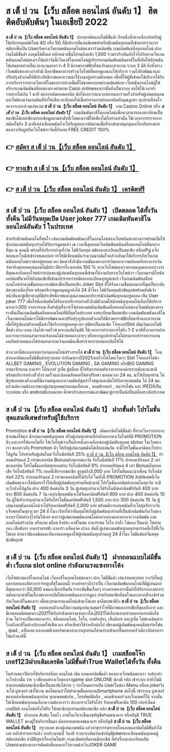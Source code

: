 # ส เต็ ป วน【เว็บ สล็อต ออนไลน์ อันดับ 1】  ฮิตติดอับดับต้นๆ ในเอเชียปี 2022

**ส เต็ ป วน【เว็บ สล็อต ออนไลน์ อันดับ 1】** ฝากเครดิตแบบไม่มีขั้นต่ำ  อีกหนึ่งสิ่งทางเลือกสำหรับผู้ใช้บริการยุคสมัยใหม่ 4G หรือ 5G ที่มีบริการที่แสนพิเศษสำหรับนักพนันทุกคนที่เข้ามาทำรายการสมัครเพื่อเปิด Userกับทางเว็บเกมพนันออนไลน์ของเราร่วมเดิมพัน เกมเดิมพันสล็อตออนไลน์ ฝากเงินไม่มีขั้นต่ำ ลงทุนได้ตั้งแต่ หลักหน่วยขึ้นไปจนถึงหลัก 1,000 ร่วมร่าเริงบันเทิงใจไปกับทางเว็บเกมพนันออนไลน์ของเราได้แล้ววันนี้เว็บคาสิโนออนไลน์ผู้บริการเกมเดิมพันพนันคาสิโนที่เปิดให้นักพนันได้เล่นมาอย่างเป็นเวลานานมากกว่า 4 ปี มีภาพกราฟฟิกที่สมจริงและสวยงาม ระบบ 3 มิติ
อีกทั้งทางเว็บพนันของทางเรายังมี มืออาชีพของการสร้างเว็บไซต์ที่คอยดูแลและให้บริการ  รวมไปถึงพัฒนาและปรับปรุงตัวเกมให้มีประสิทธิภาพและความน่าใช้งานอยู่อย่างสม่ำเสมอ เพื่อที่ให้ผู้ที่เข้ามาใช้บริการได้รับการบริการจากทางเว็บคาสิโนของเราอย่างเต็มที่ไม่ขาดตกบกพร่องแม้แต่น้อย เว็บพนันออนไลน์ผู้ให้บริการเกมเดิมพันสล็อตของทางค่ายเกม Casio onlineของเรานั้นยังเป็นระบบ ออโต้ใช้เวลาทำรายการไม่เกิน 1 นาที ต่อการเติมยอดเครดิต นับได้เลยว่าสะดวกสบายและรวดเร็วสำหรับผู้เล่นแน่นอนและไม่ต้องแจ้งแอดมินที่ทำให้เสียเวลาอีกต่อไปเมื่อทำรายการฝากเครดิตกับคุณลูกค้า
ทุกท่านที่สนใจอยากจะลองร่วมเล่นเกม **ส เต็ ป วน【เว็บ สล็อต ออนไลน์ อันดับ 1】** เกม Casino Online หรือ ***ส เต็ ป วน【เว็บ สล็อต ออนไลน์ อันดับ 1】*** เกมเดิมพันคาสิโนออนไลน์เพื่อนๆสามารถลงทะเบียนเป็นสมาชิกได้เลยเพียงกรอกข้อมูลตามลำดับที่เว็บของเรามีให้เพียงไม่กี่อย่างเท่านั้น ใช้เวลาการทำรายการสมัครไม่ถึง 3 นาทีเหล่าเซียนพนันก็จะได้รับยูสและรหัสผ่านเพื่อที่จะเข้ามาสนุกสุดเหวี่ยงกับทางค่ายของเราเปิดยูสกับเว็บไซต์เราวันนี้รับเลย FREE CREDIT 100%

## 👉 [สมัคร ส เต็ ป วน【เว็บ สล็อต ออนไลน์ อันดับ 1】](https://archa888.com/)
## 👉 [ทางเข้า ส เต็ ป วน【เว็บ สล็อต ออนไลน์ อันดับ 1】](https://archa888.com/)
## 👉 [ส เต็ ป วน【เว็บ สล็อต ออนไลน์ อันดับ 1】 เครดิตฟรี](https://archa888.com/)

## ส เต็ ป วน【เว็บ สล็อต ออนไลน์ อันดับ 1】 เปิดตลอด ได้ทั้งวัน ทั้งคืน ไม่มีวันหยุดเปิด User joker 777 เกมเดิมพันคาสิโนออนไลน์อันดับ 1 ในประเทศ

สำหรับนักพนันคนใดที่สนใจ เล่นเกมเดิมพันพนันคาสิโนออนไลน์ของเว็บพนันของทางเราพร้อมเปิดให้นักเล่นเกมพนันทุกท่านได้รับการดูแลแล้ว ณ เวลานี้สุดยอดเว็บเดิมพันพนันสล็อตออนไลน์ที่มาแรงที่สุด ณ ตอนนี้ พร้อมให้บริการท่านทั้งวัน ไม่มีวันหยุด สมัครลงทะเบียนเป็นสมาชิก สล็อตPg แจ็กพอตและโบนัสเข้าง่ายแตกบ่อย ทำให้มีเซียนพนันจำนวนมากติดใจแล้วกลับมาใช้บริการกับเว็บเกมพนันออนไลน์เราต่ออยู่ตลอดเวลา มิหนำซ้ำยังมีความมั่นคงทางการเงินและความปลอดภัยทางการเงินจ่ายจริงทุกยอดแน่นอนไม่มีประวัติการโกงเครดิต 100 % ทางเว็บไซต์ของเราครอบคลุมและครบวงจรที่สุดและยังตอบโจทย์การเล่นของผู้เล่นพนันทุกคนที่เข้ามาใช้งานกับทางเว็บไซต์เรา
เว็บเกมเรามีโบนัสเครดิตฟรีแจกให้กับสมาชิกที่เข้ามาทำรายการสมัครลงทะเบียนทุกยูสเซอร์ เว็บเกมเดิมพันสล็อตออนไลน์ทำตามขั้นตอนการสมัครเพื่อเป็นสมาชิก Joker Slot ที่ได้รับความชื่นชอบมากที่สุดเป็นระดับต้นๆของเมืองไทย พร้อมบริการดูแลคุณลูกค้าได้ 24 ชั่วโมง ไม่มีวันหยุดนักขัตฤกษ์พร้อมยังมีเจ้าหน้าที่และผู้เชี่ยวชาญที่มีประสิทธิภาพและคุณภาพคอยบริการนักเดิมพันทุกคนอยู่ตลอด เปิด User joker 777 เพื่อให้นักเดิมพันได้รับการบริการอย่างทั่วถึงมีตัวเกมให้นักพนันทุกคนได้เลือกใช้บริการมากกว่า300 รายการเกม
สิ่งสำคัญที่จะทำให้ค่ายเกมพนันเดิมพันสล็อตออนไลน์ของเว็บพนันของทางเรานั้นเป็นเกมเดิมพันสล็อตออนไลน์ที่ดีที่สุดในประเทศ ลงทะเบียนเป็นสมาชิก  เกมเดิมพันพนันคาสิโนเว็บเกมออนไลน์เราได้มีการพัฒนาและปรับปรุงรูปแบบตัวเกมให้มีภาพกราฟฟิกที่สมจริงและสวยงามเพื่อให้รูปแบบตัวเกมนั้นน่าใช้บริการอยู่ตลอดเวลา สมัครเป็นสมาชิก โจ๊กเกอร์Slot เติมเงินแบบไม่มีขั้นต่ำ ฝาก-ถอน เงินได้รวดเร็วด้วยระบบอัตโนมัติ ใช้เวลาการทำรายการไม่ถึง 1-2 นาทีทั้งรายการฝากและรายการถอนสามารถแจ้งถอนได้ด้วยตนเองง่ายๆ หรือหากลูกค้าท่านใดไม่สามารถทำรายการถอนเคดริตด้วยตนเองได้ท่านสามารถแจ้งแอดมินเพื่อทำรายการถอนเครดิตให้ได้

ช่วงเวลานี้ต้องบอกเลยว่าเกมออนไลน์สร้างรายได้ **ส เต็ ป วน【เว็บ สล็อต ออนไลน์ อันดับ 1】** โอนฝากเครดิตแบบไม่มีขั้นต่ำทรูวอเลท กำลังมาแรงปี2021เลยก็ว่าได้โดยเว็บเรา Slot โจ๊กเกอร์ได้นำ ALLBET GAMING , EVOLUTION GAMING , SA GAMING หรือBIG GAMING อาณาจักรเกม บาคาร่า โป๊กเกอร์ รูเล็ต ตู้สล็อต ที่ได้รับการยอมรับจากจากองค์กรระบดับนานาชาติ พร้อมบริการอย่างทั่วถึงรวดเร็วและปลอดภัยคอยให้คำปรึกษา ตลอดเวลา 24 ชม. มาให้กับทุกท่าน ได้มีรูปแบบของตัวเกมที่มีความสนุกและความมันส์สุดเร้าใจสนุกและมันไปกับการเล่นพนัน ได้ 24 ชม. แล้วแต่ความต้องการของผู้เล่นทุกคนผ่านบนแท็บเลต , คอมพิวเตอร์ , สมาร์ทโฟน และ iPEDที่เป็นระบบios หรือ androidแบบพกพา ศึกษาประสบการณ์และพัฒนาสู่การเป็นนักปั่นสล็อตระดับประเทศ

## ส เต็ ป วน【เว็บ สล็อต ออนไลน์ อันดับ 1】 ฝากขั้นต่ำ โปรโมชั่นสุดแสนพิเศษสำหรับผู้ใช้บริการ

 Promotion  **ส เต็ ป วน【เว็บ สล็อต ออนไลน์ อันดับ 1】** เติมเครดิตไม่มีขั้นต่ำ ที่ทางเว็บเราอยากจะนำเสนอให้แก่  นักเล่นเกมพนันทุกคน หรือผู้เล่นทุกท่านที่กำลังอยากหาเว็บไซต์ที่มี  PROMOTION ดีๆ และการให้แบบไม่กั๊ก ให้เว็บไซต์เราเป็นอีกหนึ่งทางเลือกของผู้เดิมพันทุกคน slotxo ในเว็บของเรา ขอกล่าวกับ Promotion ดีๆ ให้กับผู้เล่นเกมพนันได้เลือกเล่นกัน จะมีโปรโมชั่นเครดิตอะไรบ้างไปดูกัน
โปรสำหรับผู้เล่นใหม่ รับโบนัสทันที 25% [ส เต็ ป วน【เว็บ สล็อต ออนไลน์ อันดับ 1】](https://archa888.com/) ทำยอดเทิร์นแค่ 2 เท่าของเครดิต
Bonusฝากแรกของวัน รับโบนัสทันที 17% ทำยอดเทิร์นแค่ 2 เท่าของเครดิต
โปรโมชั่นเครดิตทุกยอดฝาก รับโบนัสทันที 9% ทำยอดเทิร์นแค่ 4 เท่า
Bonusคืนยอดเสีย รับโบนัสทันที 7% ยอดที่เสียจากสมาชิก สูงสุดถึง3,000 บาท
โปรโมชั่นแนะนำเพื่อน รับโบนัสทันที 22% ทำยอดเทิร์นแค่ 2 เท่าของเครดิตที่ได้รับไป
ในทั้งนี้ PROMOTION สิทธิพิเศษที่เว็บเดิมพันของเราได้คัดสรรไว้ให้เพื่อผู้เดิมพันทุกท่านที่หน้าตาดี โปรโมชั่นเครดิตฝากเล่นในทุกวัน จะมีอะไรบ้างไปดูกัน
ฝาก 400 ติดต่อกัน 3 วัน ผู้เล่นทุกท่านจะได้รับโบนัสเครดิตฟรีทันที 400 บาท
ฝาก 800 ติดต่อกัน 7 วัน เหล่าเซียนพนันจะได้รับเครดิตฟรีทันที 900 บาท
ฝาก 400 ติดต่อกัน 10 วัน ผู้ใช้บริการทุกท่านจะได้รับโปรโมชั่นเครดิตฟรีทันที 1,500 บาท
ฝาก 300 ติดต่อกัน 15 วัน ผู้เล่นเกมพนันออนไลน์จะได้รับเครดิตฟรีทันที 2,000 บาท
พร้อมมีการเล่นพนันที่จะได้ลุ้นรับรางวัลแจ็กพอตในทุกๆเวลา 24 ชั่วโมง เรียกได้ว่าคืนทุนให้กับผู้เดิมพันทุกท่านที่เป็นนักเดิมพันกับเว็บของทางเราได้อย่างจุใจกันไปเลย หากว่าผู้เล่นเกมพนันออนไลน์อยากลองและอยากจะวางเดิมพัน เกมออนไลน์สร้างเงิน หรือเกม สล็อต ยิงปลา คาสิโนสด บาคาร่าสด ไฮโล กำถั่ว ไพ่แคง ปั่นแปะ ไพ่สามกอง เสือมังกร บาคาร่าสายฟ้า บาคาร่า แบ็คแจ๊ค เก้าเก ดัมมี่ ผู้เล่นเกมพนันทุกคนสามารถคลิ๊กไปที่เว็บได้เลย ค่ายเรามีแอดมินและทีมงานคอยดูแลให้ผู้เล่นพนันทุกท่านอยู่ 24 ชั่วโมง ไม่มีแม้แต่วันหยุดนักขัตฤกษ์

## ส เต็ ป วน【เว็บ สล็อต ออนไลน์ อันดับ 1】 ฝากถอนแบบไม่มีขั้นต่ำ  เว็บเกม slot online กำลังมาแรงแซงทางโค้ง

เว็บไซต์เกมคาสิโนออนไลน์ เว็บคาสิโนออนไลน์ของเรา ฝาก ไม่มีขั้นต่ำ เล่นง่ายแตกบ่อย รางวัลใหญ่แตกบ่อยและอัตราการจ่ายสูงที่สุในตอนนี้ ทางค่ายเราถือว่าเป็น เว็บเกมเดิมพันออนไลน์ที่มีผู้เล่นมากที่สุดมากกว่า 50,000 คนและมีการยืนยันว่าจะเพิ่มขึ้นเรื่อยๆ ทางค่ายของเรานั้นยังได้รับจากองค์กรระบดับนานาชาติในเรื่องของการเปิดให้แทงพนันและการดูแล สำหรับสมาชิกที่สนใจและอยากที่จะเข้าร่วมกับเว็บคาสิโนของเรา เพื่อนๆสามารถแอดไลน์เข้ามาได้เลย
	มาลิ้มรสชาติถึง **ส เต็ ป วน【เว็บ สล็อต ออนไลน์ อันดับ 1】** ออกแบบตัวเกมให้ความสนุกสนานสุดเร้าใจที่มีภาพและกราฟิกที่สุดอลังการ และมีเกมยอดนิยมมาแรง2021ให้กับกำลังมาแรงแซงทางโค้ง2021ได้เลือกแทงอย่างหลากหลายนับไม่ถ้วน  ไม่ว่าจะเป็นเกมบาคาร่า, สล็อตออนไลน์, ไฮโล, เกมยิงปลา, เสือมังกร และรูเล็ต ไม่ต้องเดินทางไกลถึงคาสิโนต่างประเทศให้เสียเวลา หรือเสียค่าใช้จ่ายอีกต่อไป เพียงแค่ผู้เดิมพันทุกคนมีสมาร์ทโฟน , ipad , แท็บเลต และคอมพิวเตอร์พกพาสะดวกทุกท่านก็สามารถเข้ามาเป็นครอบครัวเดียวกับค่ายเราได้แล้วนาทีนี้

## ส เต็ ป วน【เว็บ สล็อต ออนไลน์ อันดับ 1】 เกมสล็อตโจ๊กเกอร์123ฝากเติมเครดิต ไม่มีขั้นต่ำTrue Walletได้ทั้งวัน ทั้งคืน

ในส่วนของวิธีการใช้บริการสล็อต ออนไลน์ เติม ถอนเครดิตขั้นต่ำ ของทางเว็บพนันของเรา จะต้องทำอะไรบ้างนั้น ง่าย ๆ เพียงแค่ทางเว็บของเราgame slot ONLONE ต้องมี รหัส เข้าระบบ ถ้ายังไม่มีสามารถสมัครสมาชิกเพื่อเป็นสมาชิกได้ง่าย ๆ จากโหมดการเปิด Userในช่อง Menu สล็อต jokerจึงจะได้ ยูสเซอร์ เข้าใช้งาน พอได้มาแล้วให้ทำตามขั้นตอนบนSmartphone ต่อไปนี้
เข้าระบบ ยูสเซอร์  ของเหล่าเซียนพนันทุกท่าน ทุกแพลตฟอร์ม , โทรศัพท์มือถือ , คอมพิวเตอร์ และไอแพดก็ได้
จากนั้นให้เซียนพนันทุกคนเลือกความต้องการว่า ต้องการจะได้รับโปร รับเลยฟรีเครดิต 100 เปอร์เซ็นต์  เกมSlot ออนไลน์หรือไม่รับ
ให้สมาชิกทุกท่านสมัครสมาชิก คลิก **ส เต็ ป วน【เว็บ สล็อต ออนไลน์ อันดับ 1】** ฝากถอน Auto โอนไว ภาพในเว็บจะขึ้นเลขบัญชีพร้อมธนาคาร หรือบัญชี TRUE WALLET ของผู้ให้บริการขึ้นมา
คัดลอกหมายเลขธนาคาร หรือบัญชี **ส เต็ ป วน【เว็บ สล็อต ออนไลน์ อันดับ 1】** ทรูวอเลท ของผู้เล่นเกมพนัน แล้วทำธุรกรรมระบบโอนถอนเครดิตไม่มีขั้นต่ำได้เลย
หลังทำรายการแล้ว รอประมาณ3 วินาที ระบบจะเติมเงินเข้าบัญชีjokerของเซียนพนันทุกคนผู้สมัครสมาชิก
ถ้ามีปัญหาเรื่องเงินไม่เข้า กรุณาติดต่อทีมงานมืออาชีพ ที่ทำเรื่องลงทะเบียนเปิด Userผ่านช่องทางการติดต่อที่แนบเอาไว้ทางหน้าเว็บJOKER GAME


